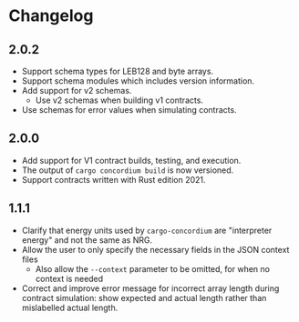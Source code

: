 # Changelog

## 2.0.2

- Support schema types for LEB128 and byte arrays.
- Support schema modules which includes version information.
- Add support for v2 schemas.
  - Use v2 schemas when building v1 contracts.
- Use schemas for error values when simulating contracts.

## 2.0.0
- Add support for V1 contract builds, testing, and execution.
- The output of `cargo concordium build` is now versioned.
- Support contracts written with Rust edition 2021.

## 1.1.1
- Clarify that energy units used by `cargo-concordium` are "interpreter energy"
  and not the same as NRG.
- Allow the user to only specify the necessary fields in the JSON context files
  - Also allow the `--context` parameter to be omitted, for when no context is needed
- Correct and improve error message for incorrect array length during contract
  simulation:
  show expected and actual length rather than mislabelled actual length.
